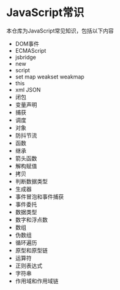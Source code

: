 # JavaScript常识

本仓库为JavaScript常见知识，包括以下内容

- DOM事件
- ECMAScript 
- jsbridge
- new
- script
- set map weakset weakmap
- this
- xml JSON
- 闭包
- 变量声明
- 捕获
- 调度
- 对象
- 防抖节流
- 函数
- 继承
- 箭头函数
- 解构赋值
- 拷贝
- 判断数据类型
- 生成器
- 事件冒泡和事件捕获
- 事件委托
- 数据类型
- 数字和浮点数
- 数组
- 伪数组
- 循环遍历
- 原型和原型链
- 运算符
- 正则表达式
- 字符串
- 作用域和作用域链